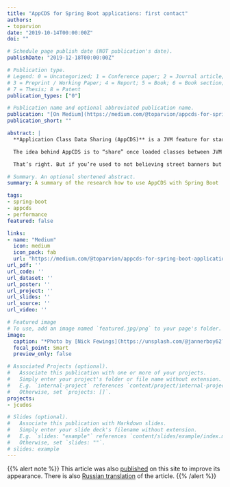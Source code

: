```yaml
---
title: "AppCDS for Spring Boot applications: first contact"
authors:
- toparvion
date: "2019-10-14T00:00:00Z"
doi: ""

# Schedule page publish date (NOT publication's date).
publishDate: "2019-12-18T00:00:00Z"

# Publication type.
# Legend: 0 = Uncategorized; 1 = Conference paper; 2 = Journal article;
# 3 = Preprint / Working Paper; 4 = Report; 5 = Book; 6 = Book section;
# 7 = Thesis; 8 = Patent
publication_types: ["0"]

# Publication name and optional abbreviated publication name.
publication: "[On Medium](https://medium.com/@toparvion/appcds-for-spring-boot-applications-first-contact-6216db6a4194)"
publication_short: ""

abstract: |
  **Application Class Data Sharing (AppCDS)** is a JVM feature for startup acceleration and memory saving. Originated from HotSpot of JDK 1.5 (back in 2004), it had been staying quite limited and partly commercial for a long time. But in OpenJDK 10 (2018), it became widely available and significantly more applicable. Moreover, recently released Java 13 made the feature application even more simple.

  The idea behind AppCDS is to “share” once loaded classes between JVM instances on the same host. It seems that it should be fit for microservices, especially for Spring Boot “broilers” that have thousands of library classes, because the JVM would not need to load (parse and verify) those classes on every start of every instance, and those classes would not duplicate in memory. Consequently, the startup should become faster and memory footprint should be smaller. Sounds great, doesn’t it?

  That’s right. But if you’re used to not believing street banners but checked facts and measures, then welcome aboard! Let’s find out what it’s like truly…

# Summary. An optional shortened abstract.
summary: A summary of the research how to use AppCDS with Spring Boot

tags:
- spring-boot
- appcds
- performance
featured: false

links:
- name: "Medium"
  icon: medium
  icon_pack: fab
  url: "https://medium.com/@toparvion/appcds-for-spring-boot-applications-first-contact-6216db6a4194"
url_pdf: ''
url_code: ''
url_dataset: ''
url_poster: ''
url_project: ''
url_slides: ''
url_source: ''
url_video: ''

# Featured image
# To use, add an image named `featured.jpg/png` to your page's folder.
image:
  caption: "*Photo by [Nick Fewings](https://unsplash.com/@jannerboy62?utm_source=unsplash&utm_medium=referral&utm_content=creditCopyText) on [Unsplash](https://unsplash.com/s/photos/locomotive-building?utm_source=unsplash&utm_medium=referral&utm_content=creditCopyText)*"
  focal_point: Smart
  preview_only: false

# Associated Projects (optional).
#   Associate this publication with one or more of your projects.
#   Simply enter your project's folder or file name without extension.
#   E.g. `internal-project` references `content/project/internal-project/index.md`.
#   Otherwise, set `projects: []`.
projects:
- jcudos

# Slides (optional).
#   Associate this publication with Markdown slides.
#   Simply enter your slide deck's filename without extension.
#   E.g. `slides: "example"` references `content/slides/example/index.md`.
#   Otherwise, set `slides: ""`.
# slides: example
---
```

{{% alert note %}}
This article was also [published](/en/post/2019/10/appcds-with-spring-boot/) on this site to improve its appearance. There is also [Russian translation](/post/2019/10/appcds-with-spring-boot/) of the article.
{{% /alert %}}
